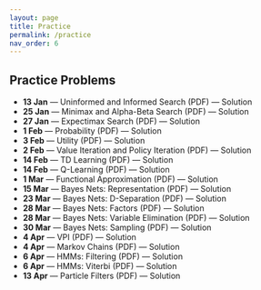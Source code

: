 ```yaml
---
layout: page
title: Practice
permalink: /practice
nav_order: 6
---
```


## Practice Problems

- **13 Jan** — Uninformed and Informed Search (PDF) — Solution  
- **25 Jan** — Minimax and Alpha-Beta Search (PDF) — Solution  
- **27 Jan** — Expectimax Search (PDF) — Solution  
- **1 Feb** — Probability (PDF) — Solution  
- **3 Feb** — Utility (PDF) — Solution  
- **2 Feb** — Value Iteration and Policy Iteration (PDF) — Solution  
- **14 Feb** — TD Learning (PDF) — Solution  
- **14 Feb** — Q-Learning (PDF) — Solution  
- **1 Mar** — Functional Approximation (PDF) — Solution  
- **15 Mar** — Bayes Nets: Representation (PDF) — Solution  
- **23 Mar** — Bayes Nets: D-Separation (PDF) — Solution  
- **28 Mar** — Bayes Nets: Factors (PDF) — Solution  
- **28 Mar** — Bayes Nets: Variable Elimination (PDF) — Solution  
- **30 Mar** — Bayes Nets: Sampling (PDF) — Solution  
- **4 Apr** — VPI (PDF) — Solution  
- **4 Apr** — Markov Chains (PDF) — Solution  
- **6 Apr** — HMMs: Filtering (PDF) — Solution  
- **6 Apr** — HMMs: Viterbi (PDF) — Solution  
- **13 Apr** — Particle Filters (PDF) — Solution